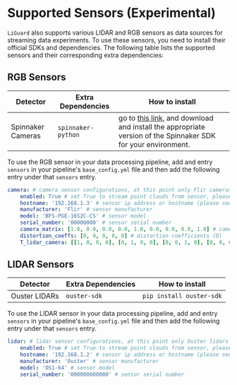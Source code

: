 # Supported Sensors (Experimental)
`LiGuard` also supports various LIDAR and RGB sensors as data sources for streaming data experiments. To use these sensors, you need to install their official SDKs and dependencies. The following table lists the supported sensors and their corresponding extra dependencies:

## RGB Sensors
| Detector | Extra Dependencies | How to install |
|----------|--------------------| ---------------|
| Spinnaker Cameras   | `spinnaker-python` | go to [this link](https://www.teledynevisionsolutions.com/support/support-center/software-firmware-downloads/iis/spinnaker-sdk-download/spinnaker-sdk--download-files/?pn=Spinnaker+SDK&vn=Spinnaker+SDK), and download and install the appropriate version of the Spinnaker SDK for your environment. |

To use the RGB sensor in your data processing pipeline, add and entry `sensors` in your pipeline's `base_config.yml` file and then add the following entry under that `sensors` entry.
```yaml
camera: # camera sensor configurations, at this point only Flir cameras are supported, support for other cameras is coming soon
    enabled: True # set True to stream point clouds from sensor, please set False `data/camera` is enabled.
    hostname: '192.168.1.3' # sensor ip address or hostname (please see manufacturer instructions for more details)
    manufacturer: 'Flir' # sensor manufacturer
    model: 'BFS-PGE-16S2C-CS' # sensor model
    serial_number: '00000000' # sensor serial number
    camera_matrix: [1.0, 0.0, 0.0, 0.0, 1.0, 0.0, 0.0, 0.0, 1.0] # camera matrix (K)
    distortion_coeffs: [0, 0, 0, 0, 0] # distortion coefficients (D)
    T_lidar_camera: [[1, 0, 0, 0], [0, 1, 0, 0], [0, 0, 1, 0], [0, 0, 0, 1]] # 4x4 transformation matrix from camera to lidar
```

## LIDAR Sensors
| Detector | Extra Dependencies | How to install |
|----------|--------------------| ---------------|
| Ouster LIDARs | `ouster-sdk` | `pip install ouster-sdk` |

To use the LIDAR sensor in your data processing pipeline, add and entry `sensors` in your pipeline's `base_config.yml` file and then add the following entry under that `sensors` entry.
```yaml
lidar: # lidar sensor configurations, at this point only Ouster lidars are supported, support for other lidars is coming soon
    enabled: True # set True to stream point clouds from sensor, please set False `data/lidar` is enabled.
    hostname: '192.168.1.2' # sensor ip address or hostname (please see manufacturer instructions for more details)
    manufacturer: 'Ouster' # sensor manufacturer
    model: 'OS1-64' # sensor model
    serial_number: '000000000000' # sensor serial number
```